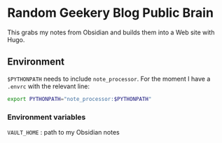 # Random Geekery Blog Public Brain

This grabs my notes from Obsidian and builds them into a Web site with Hugo.

## Environment

`$PYTHONPATH` needs to include `note_processor`. For the moment I have a `.envrc` with the relevant line:

```sh
export PYTHONPATH="note_processor:$PYTHONPATH"
```

### Environment variables

`VAULT_HOME`
: path to my Obsidian notes